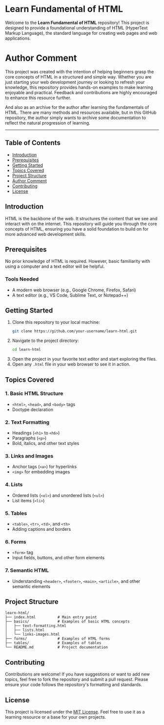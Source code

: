 # Learn Fundamental of HTML

Welcome to the **Learn Fundamental of HTML** repository! This project is designed to provide a foundational understanding of HTML (HyperText Markup Language), the standard language for creating web pages and web applications.

# Author Comment

This project was created with the intention of helping beginners grasp the core concepts of HTML in a structured and simple way. Whether you are just starting your web development journey or looking to refresh your knowledge, this repository provides hands-on examples to make learning enjoyable and practical. Feedback and contributions are highly encouraged to enhance this resource further.

And also as an archive for the author after learning the fundamentals of HTML. There are many methods and resources available, but in this GitHub repository, the author simply wants to archive some documentation to reflect the natural progression of learning.

---

## Table of Contents

- [Introduction](#introduction)
- [Prerequisites](#prerequisites)
- [Getting Started](#getting-started)
- [Topics Covered](#topics-covered)
- [Project Structure](#project-structure)
- [Author Comment](#author-comment)
- [Contributing](#contributing)
- [License](#license)

## Introduction

HTML is the backbone of the web. It structures the content that we see and interact with on the internet. This repository will guide you through the core concepts of HTML, ensuring you have a solid foundation to build on for more advanced web development skills.

## Prerequisites

No prior knowledge of HTML is required. However, basic familiarity with using a computer and a text editor will be helpful.

### Tools Needed

- A modern web browser (e.g., Google Chrome, Firefox, Safari)
- A text editor (e.g., VS Code, Sublime Text, or Notepad++)

## Getting Started

1. Clone this repository to your local machine:
   ```bash
   git clone https://github.com/your-username/learn-html.git
   ```
2. Navigate to the project directory:
   ```bash
   cd learn-html
   ```
3. Open the project in your favorite text editor and start exploring the files.
4. Open any `.html` file in your web browser to see it in action.

## Topics Covered

### 1. Basic HTML Structure

- `<html>`, `<head>`, and `<body>` tags
- Doctype declaration

### 2. Text Formatting

- Headings (`<h1>` to `<h6>`)
- Paragraphs (`<p>`)
- Bold, italics, and other text styles

### 3. Links and Images

- Anchor tags (`<a>`) for hyperlinks
- `<img>` for embedding images

### 4. Lists

- Ordered lists (`<ol>`) and unordered lists (`<ul>`)
- List items (`<li>`)

### 5. Tables

- `<table>`, `<tr>`, `<td>`, and `<th>`
- Adding captions and borders

### 6. Forms

- `<form>` tag
- Input fields, buttons, and other form elements

### 7. Semantic HTML

- Understanding `<header>`, `<footer>`, `<main>`, `<article>`, and other semantic elements

## Project Structure

```
learn-html/
├── index.html          # Main entry point
├── basics/             # Examples of basic HTML concepts
│   ├── text-formatting.html
│   ├── lists.html
│   └── links-images.html
├── forms/              # Examples of HTML forms
├── tables/             # Examples of tables
└── README.md           # Project documentation
```

## Contributing

Contributions are welcome! If you have suggestions or want to add new topics, feel free to fork the repository and submit a pull request. Please ensure your code follows the repository's formatting and standards.

## License

This project is licensed under the [MIT License](LICENSE). Feel free to use it as a learning resource or a base for your own projects.
